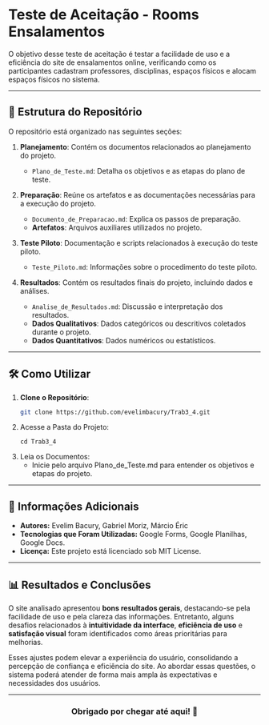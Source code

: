 # Teste de Aceitação - **Rooms Ensalamentos**

O objetivo desse teste de aceitação é testar a facilidade de uso e a eficiência do site de ensalamentos online, verificando como os participantes cadastram professores, disciplinas, espaços físicos e alocam espaços físicos no sistema.

---

## 📂 Estrutura do Repositório

O repositório está organizado nas seguintes seções:

1. **Planejamento**: Contém os documentos relacionados ao planejamento do projeto.
   - `Plano_de_Teste.md`: Detalha os objetivos e as etapas do plano de teste.

2. **Preparação**: Reúne os artefatos e as documentações necessárias para a execução do projeto.
   - `Documento_de_Preparacao.md`: Explica os passos de preparação.
   - **Artefatos**: Arquivos auxiliares utilizados no projeto.

3. **Teste Piloto**: Documentação e scripts relacionados à execução do teste piloto.
   - `Teste_Piloto.md`: Informações sobre o procedimento do teste piloto.

4. **Resultados**: Contém os resultados finais do projeto, incluindo dados e análises.
   - `Analise_de_Resultados.md`: Discussão e interpretação dos resultados.
   - **Dados Qualitativos**: Dados categóricos ou descritivos coletados durante o projeto.
   - **Dados Quantitativos**: Dados numéricos ou estatísticos.

---

## 🛠️ Como Utilizar

1. **Clone o Repositório**:
   ```bash
   git clone https://github.com/evelimbacury/Trab3_4.git
    ```
2. Acesse a Pasta do Projeto:
    ```
    cd Trab3_4
    ```
3. Leia os Documentos:
    - Inicie pelo arquivo Plano_de_Teste.md para entender os objetivos e etapas do projeto.

---

## 📝 Informações Adicionais
- **Autores:** Evelim Bacury, Gabriel Moriz, Márcio Éric
- **Tecnologias que Foram Utilizadas:** Google Forms, Google Planilhas, Google Docs.
- **Licença:** Este projeto está licenciado sob MIT License.

---

## 📊 Resultados e Conclusões

O site analisado apresentou **bons resultados gerais**, destacando-se pela facilidade de uso e pela clareza das informações. Entretanto, alguns desafios relacionados à **intuitividade da interface**, **eficiência de uso** e **satisfação visual** foram identificados como áreas prioritárias para melhorias. 

Esses ajustes podem elevar a experiência do usuário, consolidando a percepção de confiança e eficiência do site. Ao abordar essas questões, o sistema poderá atender de forma mais ampla às expectativas e necessidades dos usuários.

---

<div align="center">
<h3>Obrigado por chegar até aqui! 🎉</h3>
</div>
